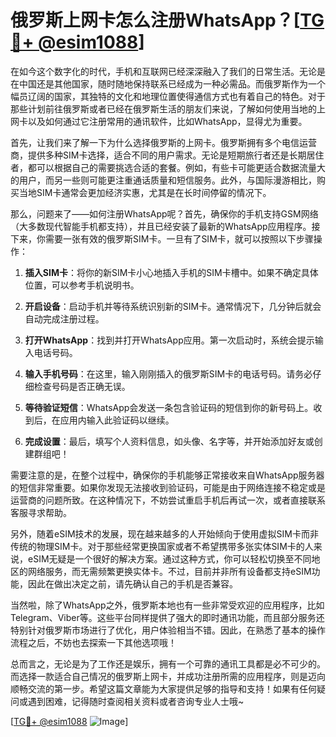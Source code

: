 # 俄罗斯上网卡怎么注册WhatsApp？[[TG💪+ @esim1088](https://t.me/s/esim1088)]

在如今这个数字化的时代，手机和互联网已经深深融入了我们的日常生活。无论是在中国还是其他国家，随时随地保持联系已经成为一种必需品。而俄罗斯作为一个幅员辽阔的国家，其独特的文化和地理位置使得通信方式也有着自己的特色。对于那些计划前往俄罗斯或者已经在俄罗斯生活的朋友们来说，了解如何使用当地的上网卡以及如何通过它注册常用的通讯软件，比如WhatsApp，显得尤为重要。

首先，让我们来了解一下为什么选择俄罗斯的上网卡。俄罗斯拥有多个电信运营商，提供多种SIM卡选择，适合不同的用户需求。无论是短期旅行者还是长期居住者，都可以根据自己的需要挑选合适的套餐。例如，有些卡可能更适合数据流量大的用户，而另一些则可能更注重通话质量和短信服务。此外，与国际漫游相比，购买当地SIM卡通常会更加经济实惠，尤其是在长时间停留的情况下。

那么，问题来了——如何注册WhatsApp呢？首先，确保你的手机支持GSM网络（大多数现代智能手机都支持），并且已经安装了最新的WhatsApp应用程序。接下来，你需要一张有效的俄罗斯SIM卡。一旦有了SIM卡，就可以按照以下步骤操作：

1. **插入SIM卡**：将你的新SIM卡小心地插入手机的SIM卡槽中。如果不确定具体位置，可以参考手机说明书。
   
2. **开启设备**：启动手机并等待系统识别新的SIM卡。通常情况下，几分钟后就会自动完成注册过程。
   
3. **打开WhatsApp**：找到并打开WhatsApp应用。第一次启动时，系统会提示输入电话号码。

4. **输入手机号码**：在这里，输入刚刚插入的俄罗斯SIM卡的电话号码。请务必仔细检查号码是否正确无误。

5. **等待验证短信**：WhatsApp会发送一条包含验证码的短信到你的新号码上。收到后，在应用内输入此验证码以继续。

6. **完成设置**：最后，填写个人资料信息，如头像、名字等，并开始添加好友或创建群组吧！

需要注意的是，在整个过程中，确保你的手机能够正常接收来自WhatsApp服务器的短信非常重要。如果你发现无法接收到验证码，可能是由于网络连接不稳定或是运营商的问题所致。在这种情况下，不妨尝试重启手机后再试一次，或者直接联系客服寻求帮助。

另外，随着eSIM技术的发展，现在越来越多的人开始倾向于使用虚拟SIM卡而非传统的物理SIM卡。对于那些经常更换国家或者不希望携带多张实体SIM卡的人来说，eSIM无疑是一个很好的解决方案。通过这种方式，你可以轻松切换至不同地区的网络服务，而无需频繁更换实体卡。不过，目前并非所有设备都支持eSIM功能，因此在做出决定之前，请先确认自己的手机是否兼容。

当然啦，除了WhatsApp之外，俄罗斯本地也有一些非常受欢迎的应用程序，比如Telegram、Viber等。这些平台同样提供了强大的即时通讯功能，而且部分服务还特别针对俄罗斯市场进行了优化，用户体验相当不错。因此，在熟悉了基本的操作流程之后，不妨也去探索一下其他选项哦！

总而言之，无论是为了工作还是娱乐，拥有一个可靠的通讯工具都是必不可少的。而选择一款适合自己情况的俄罗斯上网卡，并成功注册所需的应用程序，则是迈向顺畅交流的第一步。希望这篇文章能为大家提供足够的指导和支持！如果有任何疑问或遇到困难，记得随时查阅相关资料或者咨询专业人士哦~

[[TG💪+ @esim1088](https://t.me/s/esim1088) ![Image](https://i.postimg.cc/4NQfJmqS/Snipaste-2025-05-13-00-14-12.png)]